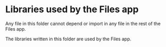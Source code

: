 # Libraries used by the Files app

Any file in this folder cannot depend or import in any file in the rest of the Files app.


The libraries written in this folder are used by the Files app.
